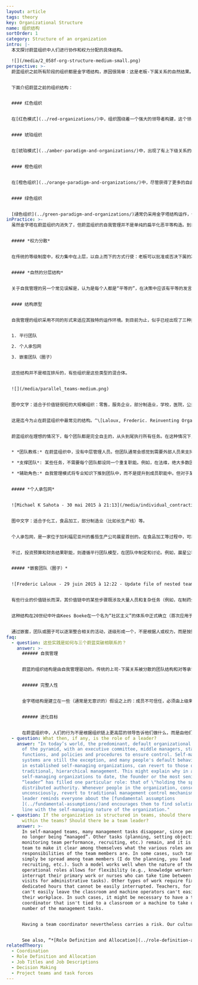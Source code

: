 ```yaml
---
layout: article
tags: theory
key: Organizational Structure
name: 组织结构
sortOrder: 1
category: Structure of an organization
intro: |-
  本文探讨蔚蓝组织中人们进行协作和权力分配的具体结构。

  ![](/media/2_058f-org-structure-medium-small.png)
perspective: >-
  蔚蓝组织之前所有阶段的组织都是金字塔结构，原因很简单：这是老板-下属关系的自然结果。在自我管理的组织中，同侪承诺取代了上司与下属的关系，金字塔消失了。权力是分散的，工作由分布式的、自我管理的团队或网络来完成。金字塔的静态等级制度让位给了流动的自然等级制度，在此，影响力流向了最有专业知识、激情或兴趣的人。蔚蓝组织摆脱了指挥和控制结构的僵化和迟钝，可以更迅速地作出反应，更加充满活力。各种反应“道法自然”的发生：组织的整体行为从团队和个人的行为中自然“出现”。^[T蔚蓝组织可以看作“复杂的适应性系统”的例子：为了适应不断变化的环境，提高自身作为宏观结构的生存能力，而由相关的“相似并部分相连的微观结构”组合而成的“复杂宏观集合”。组织体系是复杂的，因为是相互作用的动态网络，组织之间的关系不是单个静态实体的单纯聚合。组织体系具有适应性，因为组织内个体和集体的行为，会随着引发变化的各种微事件或事件集合而发生变异并进行自我重组。信息来源：复杂的自适应系统。参见维基链接<http://en.wikipedia.org/wiki/Complex_adaptive_system>


  下面介绍蔚蓝之前的组织结构：


  #### 红色组织


  在[红色模式](../red-organizations/)中，组织围绕着一个强大的领导者构建，这个领导者主要是出于恐惧而对其他人行使权力。没有什么正式的等级制度，红色组织在很大程度上依赖于首领的能力让所有成员保持一致，就像群狼围绕着头狼。


  #### 琥珀组织


  在[琥珀模式](../amber-paradigm-and-organizations/)中，出现了有上下级关系的组织结构图，形成了层次金字塔和清晰的指令链条。人们认同职务头衔和他们在等级制度中的地位。决策由层次结构的上层做出，下层只是服从指令。


  #### 橙色组织


  在[橙色组织](../orange-paradigm-and-organizations/)中，尽管获得了更多的自由，金字塔仍然是最基本结构。项目组、虚拟团队、跨职能计划、专家工作人员职能和内部顾问等，都是为了打破严格僵化的职能和层级界限，以加快沟通和促进创新而设置。


  #### 绿色组织


  [绿色组织](../green-paradigm-and-organizations/)通常仍采用金字塔结构运作，但一线成员的权力和自由度更大些。要求高层管理者分享控制权：领导从实干者、问题解决者和万金油转变为“仆人领导”。这通常是一个“倒金字塔”的象征，底层的CEO支持高层和中层管理人员，后者再来支持一线成员。
inPractice: >-
  虽然金字塔在蔚蓝组织内消失了，但蔚蓝组织的自我管理并不是单纯的扁平化恶平等构造。到目前为止的蔚蓝组织，根据其不同的运作环境，似乎分为三大类结构。这将在本文做进一步描述。不过这些类型都具有共同属性：权限分散，自然的分层结构。


  ##### *权力分散*


  在传统的等级制度中，权力集中在上层，以自上而下的方式行使：老板可以批准或否决下属的决定。在蔚蓝组织中，权力是分散的：每个感觉到问题或机遇的人都可以采取措施，利用组织对当前主题的集体智慧（流程），启动一个[决策过程](../decision-making/)。这些方法——有时被称为“建议过程”——并不是全体一致的共识决策（而是某个体站出来代表集体做出决策，这是典型的主权积分体运作方式），共识决策是对自我管理结构的一种普遍误解。


  ##### *自然的分层结构*


  关于自我管理的另一个常见误解是，认为是每个人都是“平等的”，在决策中应该有平等的发言权。事实上，当传统的等级制度不复存在时，许多自然的和流动的自然分层结构就会开花——一种基于发展、技能、才能、专长和认可加权的等级制度。在每一个问题上，会有某些同事比其他人更有专业知识、激情、或者更愿意出力。决策权和影响力自然流向这些拥有专业知识或愿意作出贡献的人。流动的、自然的等级制度取代了金字塔的固定权力分层。一个人的影响力取决于其才能、兴趣、技能和同事的信任。不再由个体在组织结构图中的等级位来强制决定或固定化各个成员的权力和影响力。


  #### 结构原型


  自我管理的组织采用不同的形式来适应其独特的运作环境。到目前为止，似乎已经出现了三种类型的自我管理结构：


  1. 平行团队

  2. 个人承包网

  3. 嵌套团队（圈子） 


  这些结构并不是相互排斥的，有些组织是这些类型的混合体。


  ![](/media/parallel_teams-medium.png)


  图中文字：适合于价值链很短的大规模组织：零售，服务企业，部分制造业，学校，医院，公共服务等。


  这是迄今为止在蔚蓝组织中最常见的结构。^\[Laloux, Frederic. Reinventing Organizations. Nelson Parker (2014), page 319.]案例包括布尔佐格（地理团队）和法维（客户团队）（见下文“启发性实践案例”）。如果组织已经成熟到能以团队高度自治的方式分解工作，而不需要太多跨团队的协作时，就非常适合此模型。团队并肩工作。在这个模型中，同事们在团队中自定义自己的角色以及他们对彼此做出的相互承诺。团队通常还会自治的处理招聘、规划、确定投资需求、制定预算（只在需要预算的情况下）、跟踪财务和非财务结果等。


  蔚蓝组织在理想的情况下，每个团队都是完全自主的，从头到尾执行所有任务。在这种情况下，组织中的每个成员都会满意地看到整个组织的目标实现，而不是像大型专业组织中那样，只是其中的一小部分接触到大目标。但有时，在具体业务实践的某些更局部的焦点上，通常还是需要一些人或团队去承担协作或支持角色：


  * *团队教练:* 在蔚蓝组织中，没有中层管理人员。但团队通常会感觉到需要外部人员来支持自己解决问题。在布尔佐格，这些人被称为区域辅导；在RHD，则称为枢纽经理。

  * *支撑团队*: 某些任务，不需要每个团队都设同一个重复职能。例如，在法维，绝大多数团队都是面向客户的单元——奥迪团队、大众汽车团队等。然而，还有少数团队专门负责支持其他团队，例如铸造团队。由各团队轮流运作一个铸造厂很不现实，投资重复的设备在每个团队中建一个铸造厂也毫无意义。RHD则设有公用支撑单元，比如负责培训（其“小型大学”）、房地产和工资管理等职能团队，这些部门支持外围的所有团队单元。

  * *辅助角色:* 自我管理模式将专业知识下推到团队中，而不是提升到成员职能中。但对于某些特定的专业知识或出于协作目的，创建一个辅助角色是有意义的。例如，在法维，设有一位工程师，专门支撑团队间交流创新结果和最佳实践（有助于推广智慧）。


  ##### *个人承包网*


  ![Michael K Sahota - 30 mai 2015 à 21:13](/media/individual_contracting.png "个人承包网")


  图中文字：适合于化工，食品加工，部分制造业（比如长生产线）等。


  个人承包网，是一家位于加利福尼亚州的番茄生产公司晨星首创的。在食品加工等过程中，可以找到一种相对稳定的、适合于食品加工的连续或长链的加工线。流程中的每个主要步骤通常只涉及少数人，因此不需要嵌套结构。通过单独的一对一承包，同事可以与上下游同行和与之密切协作的任何人达成明确的协议。这些承诺通常正式规定在书面文件中。


  不过，投资预算和财务结果职能，则遵循平行团队模型，在团队中制定和讨论。例如，晨星公司称之为“业务单元”，每个业务单元都与流程中的特定步骤（例如，番茄准备、切丁、罐装或包装）或支持服务（例如蒸汽生成或IT）相关联。


  ##### *嵌套团队（圈子）*


  ![Frederic Laloux - 29 juin 2015 à 12:22 - Update file of nested teams (presented as concentric circles rather than stacked in a pyramidal fashion ](/media/nested_teams_2-medium.png "嵌套团队")


  有些行业的价值链长而深，其价值链中的某些步骤既涉及大量人员和复杂任务（例如，在制药公司进行研究或在大型零售银行进行营销）。消费电子公司、大型媒体公司、银行、保险公司、汽车制造商、飞机制造公司和航空公司很可能拥有长而深的价值链。对于这些类型的公司，嵌套团队（通常称为圈子）可能特别合适，因为这个结构允许将总体目标分解为连续的、不太复杂的、更易于管理的片段。


  这种结构在20世纪中叶由Kees Boeke在一个名为“社区主义”的体系中正式确立（首次应用于荷兰的一所学校）。霍尔是由Brian Robertson在他的软件公司trinary software中首创的一种组织系统，它的结构也是嵌套团队（参见下面的“启发性实践案例”）。


  通过嵌套，团队或圈子可以逐渐整合相关的活动，逐级形成一个，不是根据人或权力，而是按照目的、复杂性和范围分类的阶层构造。每个圈子都有充分的权力，在其特定目的范围内作出决定。决策不需要向上发送，也不能被上层人士推翻。
faq:
  - question: 这些实践是如何与三个蔚蓝突破相联系的？
    answer: >-
      ###### 自我管理


      蔚蓝的组织结构是由自我管理驱动的。传统的上司-下属关系被分散的团队结构和对等承诺所取代。


      ###### 完整人性


      金字塔结构是建立在一些（通常是无意识的）假设之上的：成员不可信任，必须由上级来控制。在蔚蓝组织结构中，成员从权威的束缚中解放出来，从而能够更充分地表现完整自我（包括内在动力和创造力）。


      ###### 进化目标


      在蔚蓝组织中，人们的行为不是根据组织链上更高层的领导告诉他们做什么，而是由他们对组织进化目标的感知来引导。自我管理系统是基于感觉和反应，而不是命令和控制。这往往能更迅速的发展，对环境变化的反应更敏捷。相比之下，金字塔型组织倾向于通过不频繁、不及时和更残酷的重组跳跃进行改变。
  - question: What then, if any, is the role of a leader?
    answer: "In today’s world, the predominant, default organizational model is that
      of the pyramid, with an executive committee, middle managers, staff
      functions, and policies and procedures to ensure control. Self-managing
      systems are still the exception, and many people's default behaviors, even
      in established self-managing organizations, can revert to those of more
      traditional, hierarchical management. This might explain why in all
      self-managing organizations to date, the founder or the most senior
      “leader” has filled one particular role: that of \"holding the space\" of
      distributed authority. Whenever people in the organization, consciously or
      unconsciously, revert to traditional management control mechanisms, the
      leader reminds everyone about the [fundamental assumptions
      ](../fundamental-assumptions/)and encourages them to find solutions in
      line with the self-managing nature of the organization."
  - question: If the organization is structured in teams, should there be structure
      within the teams? Should there be a team leader?
    answer: >-
      In self-managed teams, many management tasks disappear, since people are
      no longer being “managed”. Other tasks (planning, setting objectives,
      monitoring team performance, recruiting, etc.) remain, and it is up to the
      team to make it clear among themselves what the various roles and task
      responsibilities of the team members are. In some cases, such tasks can
      simply be spread among team members (I do the planning, you lead the
      recruiting, etc.). Such a model works well when the nature of the team’s
      operational roles allows for flexibility (e.g., knowledge workers who can
      interrupt their primary work or nurses who can take time between patient
      visits for administrative tasks). Other types of work require fixed and
      dedicated hours that cannot be easily interrupted. Teachers, for instance,
      can't easily leave the classroom and machine operators can't easily leave
      their workplace. In such cases, it might be necessary to have a team
      coordinator that isn't tied to a classroom or a machine to take on a
      number of the management tasks.


      Having a team coordinator nevertheless carries a risk. Our cultural baggage of hierarchy is so strong that over time, team coordinators could start behaving like bosses and become the primary decision makers on their teams. At FAVI, a simple but powerful relief valve exists. Should a team leader find the taste of power too sweet, workers can choose at any moment to join another team.


      See also, “*[Role Definition and Allocation](../role-definition-and-allocation/)*”.
relatedTheory:
  - Coordination
  - Role Definition and Allocation
  - Job Titles and Job Descriptions
  - Decision Making
  - Project teams and task forces
---
```

